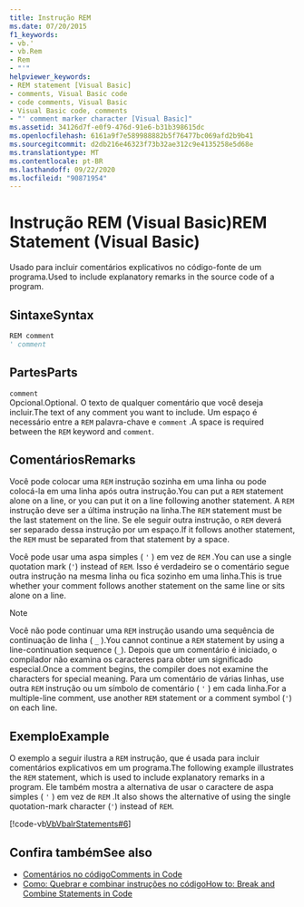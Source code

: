 ```yaml
---
title: Instrução REM
ms.date: 07/20/2015
f1_keywords:
- vb.'
- vb.Rem
- Rem
- "'"
helpviewer_keywords:
- REM statement [Visual Basic]
- comments, Visual Basic code
- code comments, Visual Basic
- Visual Basic code, comments
- "' comment marker character [Visual Basic]"
ms.assetid: 34126d7f-e0f9-476d-91e6-b31b398615dc
ms.openlocfilehash: 6161a9f7e589988882b5f76477bc069afd2b9b41
ms.sourcegitcommit: d2db216e46323f73b32ae312c9e4135258e5d68e
ms.translationtype: MT
ms.contentlocale: pt-BR
ms.lasthandoff: 09/22/2020
ms.locfileid: "90871954"
---
```

# <a name="rem-statement-visual-basic"></a><span data-ttu-id="b5e87-102">Instrução REM (Visual Basic)</span><span class="sxs-lookup"><span data-stu-id="b5e87-102">REM Statement (Visual Basic)</span></span>

<span data-ttu-id="b5e87-103">Usado para incluir comentários explicativos no código-fonte de um programa.</span><span class="sxs-lookup"><span data-stu-id="b5e87-103">Used to include explanatory remarks in the source code of a program.</span></span>  
  
## <a name="syntax"></a><span data-ttu-id="b5e87-104">Sintaxe</span><span class="sxs-lookup"><span data-stu-id="b5e87-104">Syntax</span></span>  
  
```vb  
REM comment  
' comment  
```  
  
## <a name="parts"></a><span data-ttu-id="b5e87-105">Partes</span><span class="sxs-lookup"><span data-stu-id="b5e87-105">Parts</span></span>  

 `comment`  
 <span data-ttu-id="b5e87-106">Opcional.</span><span class="sxs-lookup"><span data-stu-id="b5e87-106">Optional.</span></span> <span data-ttu-id="b5e87-107">O texto de qualquer comentário que você deseja incluir.</span><span class="sxs-lookup"><span data-stu-id="b5e87-107">The text of any comment you want to include.</span></span> <span data-ttu-id="b5e87-108">Um espaço é necessário entre a `REM` palavra-chave e `comment` .</span><span class="sxs-lookup"><span data-stu-id="b5e87-108">A space is required between the `REM` keyword and `comment`.</span></span>  
  
## <a name="remarks"></a><span data-ttu-id="b5e87-109">Comentários</span><span class="sxs-lookup"><span data-stu-id="b5e87-109">Remarks</span></span>  

 <span data-ttu-id="b5e87-110">Você pode colocar uma `REM` instrução sozinha em uma linha ou pode colocá-la em uma linha após outra instrução.</span><span class="sxs-lookup"><span data-stu-id="b5e87-110">You can put a `REM` statement alone on a line, or you can put it on a line following another statement.</span></span> <span data-ttu-id="b5e87-111">A `REM` instrução deve ser a última instrução na linha.</span><span class="sxs-lookup"><span data-stu-id="b5e87-111">The `REM` statement must be the last statement on the line.</span></span> <span data-ttu-id="b5e87-112">Se ele seguir outra instrução, o `REM` deverá ser separado dessa instrução por um espaço.</span><span class="sxs-lookup"><span data-stu-id="b5e87-112">If it follows another statement, the `REM` must be separated from that statement by a space.</span></span>  
  
 <span data-ttu-id="b5e87-113">Você pode usar uma aspa simples ( `'` ) em vez de `REM` .</span><span class="sxs-lookup"><span data-stu-id="b5e87-113">You can use a single quotation mark (`'`) instead of `REM`.</span></span> <span data-ttu-id="b5e87-114">Isso é verdadeiro se o comentário segue outra instrução na mesma linha ou fica sozinho em uma linha.</span><span class="sxs-lookup"><span data-stu-id="b5e87-114">This is true whether your comment follows another statement on the same line or sits alone on a line.</span></span>  
  
> [!NOTE]
> <span data-ttu-id="b5e87-115">Você não pode continuar uma `REM` instrução usando uma sequência de continuação de linha ( `_` ).</span><span class="sxs-lookup"><span data-stu-id="b5e87-115">You cannot continue a `REM` statement by using a line-continuation sequence (`_`).</span></span> <span data-ttu-id="b5e87-116">Depois que um comentário é iniciado, o compilador não examina os caracteres para obter um significado especial.</span><span class="sxs-lookup"><span data-stu-id="b5e87-116">Once a comment begins, the compiler does not examine the characters for special meaning.</span></span> <span data-ttu-id="b5e87-117">Para um comentário de várias linhas, use outra `REM` instrução ou um símbolo de comentário ( `'` ) em cada linha.</span><span class="sxs-lookup"><span data-stu-id="b5e87-117">For a multiple-line comment, use another `REM` statement or a comment symbol (`'`) on each line.</span></span>  
  
## <a name="example"></a><span data-ttu-id="b5e87-118">Exemplo</span><span class="sxs-lookup"><span data-stu-id="b5e87-118">Example</span></span>  

 <span data-ttu-id="b5e87-119">O exemplo a seguir ilustra a `REM` instrução, que é usada para incluir comentários explicativos em um programa.</span><span class="sxs-lookup"><span data-stu-id="b5e87-119">The following example illustrates the `REM` statement, which is used to include explanatory remarks in a program.</span></span> <span data-ttu-id="b5e87-120">Ele também mostra a alternativa de usar o caractere de aspa simples ( `'` ) em vez de `REM` .</span><span class="sxs-lookup"><span data-stu-id="b5e87-120">It also shows the alternative of using the single quotation-mark character (`'`) instead of `REM`.</span></span>  
  
 [!code-vb[VbVbalrStatements#6](~/samples/snippets/visualbasic/VS_Snippets_VBCSharp/VbVbalrStatements/VB/Class1.vb#6)]  
  
## <a name="see-also"></a><span data-ttu-id="b5e87-121">Confira também</span><span class="sxs-lookup"><span data-stu-id="b5e87-121">See also</span></span>

- [<span data-ttu-id="b5e87-122">Comentários no código</span><span class="sxs-lookup"><span data-stu-id="b5e87-122">Comments in Code</span></span>](../../programming-guide/program-structure/comments-in-code.md)
- [<span data-ttu-id="b5e87-123">Como: Quebrar e combinar instruções no código</span><span class="sxs-lookup"><span data-stu-id="b5e87-123">How to: Break and Combine Statements in Code</span></span>](../../programming-guide/program-structure/how-to-break-and-combine-statements-in-code.md)
